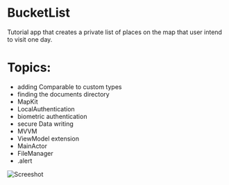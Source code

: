 # BucketList
Tutorial app that creates a private list of places on the map that user intend to visit one day.

# Topics:
- adding Comparable to custom types
- finding the documents directory
- MapKit
- LocalAuthentication
- biometric authentication
- secure Data writing
- MVVM
- ViewModel extension
- MainActor
- FileManager
- .alert

![Screeshot](https://user-images.githubusercontent.com/71184573/198386908-8f73c015-cc64-4d6d-ad8a-05d74ee8b42d.gif)
